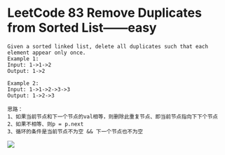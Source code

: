 # LeetCode 83 Remove Duplicates from Sorted List——easy

```
Given a sorted linked list, delete all duplicates such that each element appear only once.
Example 1:
Input: 1->1->2
Output: 1->2

Example 2:
Input: 1->1->2->3->3
Output: 1->2->3
```

```
思路：
1、如果当前节点和下一个节点的val相等，则删除此重复节点、即当前节点指向下下个节点
2、如果不相等、则p = p.next
3、循环的条件是当前节点不为空 && 下一个节点也不为空
```
![](https://github.com/only-you/interview/blob/master/picture/83.png)

